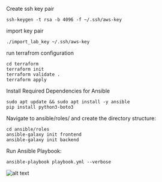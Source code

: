Create ssh key pair

```
ssh-keygen -t rsa -b 4096 -f ~/.ssh/aws-key
```

import key pair

```
./import_lab_key ~/.ssh/aws-key
```

run terrafrom configuration

```
cd terraform
terraform init 
terraform validate .
terraform apply 
```

Install Required Dependencies for Ansible

```
sudo apt update && sudo apt install -y ansible
pip install python3-boto3

```

Navigate to ansible/roles/ and create the directory structure:

```
cd ansible/roles
ansible-galaxy init frontend
ansible-galaxy init backend
```

Run Ansible Playbook:

```
ansible-playbook playbook.yml --verbose
```
![alt text](victory_screenshot.png)
